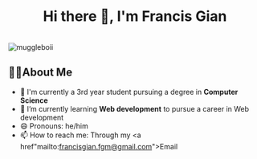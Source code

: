 <h1 align="center">Hi there 👋, I'm Francis Gian </h1>

<br>
<img src="https://komarev.com/ghpvc/?username=muggleboii&color=blue&style=plastic" alt="muggleboii" />

## 👨‍💻About Me
 - 📓 I'm currently a 3rd year student pursuing a degree in **Computer Science**
 - 🌱 I’m currently learning **Web development** to pursue a career in Web development
 - 😄 Pronouns: he/him
 - 📫 How to reach me: Through my <a href"mailto:francisgian.fgm@gmail.com">Email</a>
 

<!--
**muggleboii/muggleboii** is a ✨ _special_ ✨ repository because its `README.md` (this file) appears on your GitHub profile.

Here are some ideas to get you started:

- 🔭 I’m currently working on ...

- 👯 I’m looking to collaborate on ...
- 🤔 I’m looking for help with ...
- 💬 Ask me about ...
- ⚡ Fun fact: ...
-->
